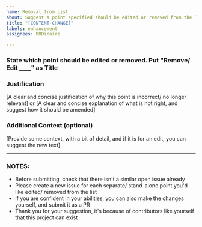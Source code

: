 ```yaml
---
name: Removal from List
about: Suggest a point specified should be edited or removed from the list
title: "[CONTENT-CHANGE]"
labels: enhancement
assignees: BHDicaire

---
```


### State which point should be edited or removed. Put "Remove/ Edit ____" as Title

### Justification
[A clear and concise justification of why this point is incorrect/ no longer relevant]
or
[A clear and concise explanation of what is not right, and suggest how it should be amended]

### Additional Context (optional)
[Provide some context, with a bit of detail, and if it is for an edit, you can suggest the new text]

---

### NOTES:
- Before submitting, check that there isn't a similar open issue already 
- Please create a new issue for each separate/ stand-alone point you'd like edited/ removed from the list
- If you are confident in your abilities, you can also make the changes yourself, and submit it as a PR
- Thank you for your suggestion, it's because of contributors like yourself that this project can exist
